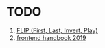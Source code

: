 # TODO

1. [FLIP (First, Last, Invert, Play)](https://aerotwist.com/blog/flip-your-animations/)
2. [frontend handbook 2019](https://frontendmasters.com/books/front-end-handbook/2019/)
